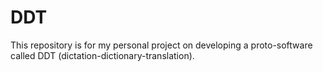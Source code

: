 # DDT
This repository is for my personal project on developing a proto-software called DDT (dictation-dictionary-translation).
